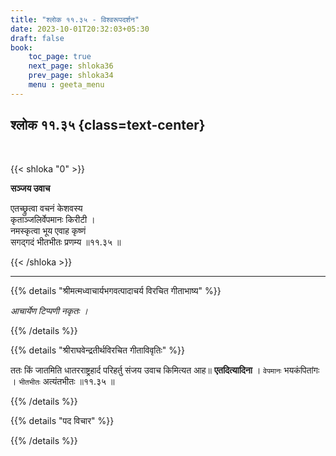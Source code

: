 ```yaml
---
title: "श्लोक ११.३५ - विश्वरूपदर्शन"
date: 2023-10-01T20:32:03+05:30
draft: false
book:
    toc_page: true
    next_page: shloka36
    prev_page: shloka34
    menu : geeta_menu
---
```




## श्लोक ११.३५ {class=text-center}

<br/>

{{< shloka  "0"  >}}

**सञ्जय उवाच**

एतच्छ्रुत्वा वचनं केशवस्य  
कृताञ्जलिर्वेपमानः किरीटी ।    
नमस्कृत्वा भूय एवाह कृष्णं  
सगद्गदं भीतभीतः प्रणम्य ॥११.३५ ॥

{{< /shloka >}}

---


{{% details "श्रीमत्मध्वाचार्यभगवत्पादाचर्य विरचित  गीताभाष्य" %}}

*आचार्येण टिप्पणी नकृतः ।*

{{% /details %}}



{{% details "श्रीराघवेन्द्रतीर्थविरचित गीताविवृतिः" %}}

ततः किं जातमिति धातरराष्ट्रहार्द परिहर्तु संजय उवाच किमित्यत
आह॥ **एतदित्यादिना** । `वेपमानः` भयकंपितांगः । 
`भीतभीतः` अत्यंतभीतः ॥११.३५ ॥

{{% /details %}}



{{% details "पद विचार" %}}


{{% /details %}}
